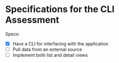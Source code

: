 # Specifications for the CLI Assessment

Specs:
- [x] Have a CLI for interfacing with the application
- [ ] Pull data from an external source
- [ ] Implement both list and detail views
